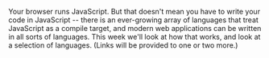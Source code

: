Your browser runs JavaScript. But that doesn't mean you have to write your code in JavaScript -- there is an ever-growing array of languages that treat JavaScript as a compile target, and modern web applications can be written in all sorts of languages. This week we'll look at how that works, and look at a selection of languages. (Links will be provided to one or two more.)